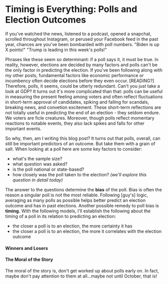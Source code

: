 # Timing is Everything: Polls and Election Outcomes  
If you've watched the news, listened to a podcast, opened a snapchat, scrolled throughout Instagram, or perused your Facebook feed in the past year, chances are you've been bombarded with poll numbers. "Biden is up X points!" "Trump is leading in this week's polls!" 

Phrases like these seem so determinant: if a poll says it, it must be true. In reality, however, elections are decided by many factors and polls can't be the only factor in predicting the election. If you've been following along with my other posts, fundamental factors like economic performance or incumbency often decide elections before they even occur. [READING?] Therefore, polls, it seems, could be utterly redundant. Can't you just take a look at GDP? It turns out it's more complicated than that: polls can be useful in measuring the present feeling among voters and often reflect fluctuations in short-term approval of candidates, spiking and falling for scandals, breaking news, and convetion excitement. These short-term reflections are not totally useful in predicting the end of an election - they seldom endure. We voters are ficle creatures. Moreover, though polls reflect momentary reactions to notable events, they also lack spikes and falls for other important events. 

So why, then, am I writing this blog post? It turns out that polls, overall, can still be important predictors of an outcome. But take them with a grain of salt. When looking at a poll here are some key factors to consider: 
- what's the sample size?
- what question was asked?
- is the poll national or state-based?
- how closely was the poll taken to the election? *(we'll explore this question in detail today)*

The answer to the questions determine the **bias** of the poll. Bias is often the reason a singular poll is not the most reliable. Following [guy's] logic, averaging as many polls as possible helps better predict an election outcome and has in past elections. Another possible remedy to poll bias is **timing.** With the following models, I'll establish the following about the timing of a poll in its relation to predicting an election: 
- the closer a poll is to an election, the more certainty it has 
- the closer a poll is to an election, the more it correlates with the election outcome 

#### Winners and Losers 


#### The Moral of the Story 
The moral of the story is, don't get worked up about polls early on. In fact, maybe don't pay attention to them at all...maybe not until October, that is! 
